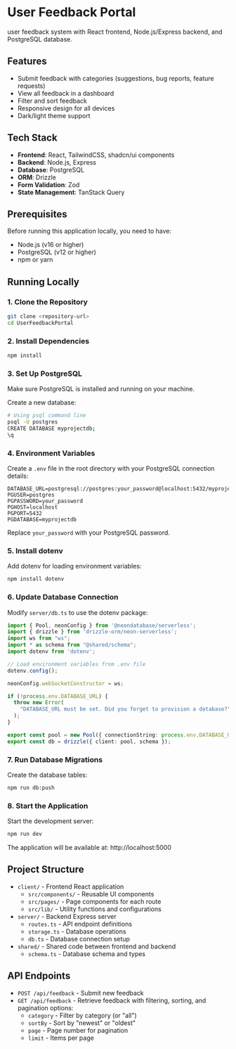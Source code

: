 # User Feedback Portal

user feedback system with React frontend, Node.js/Express backend, and PostgreSQL database.

## Features

- Submit feedback with categories (suggestions, bug reports, feature requests)
- View all feedback in a dashboard
- Filter and sort feedback
- Responsive design for all devices
- Dark/light theme support

## Tech Stack

- **Frontend**: React, TailwindCSS, shadcn/ui components
- **Backend**: Node.js, Express
- **Database**: PostgreSQL
- **ORM**: Drizzle
- **Form Validation**: Zod
- **State Management**: TanStack Query

## Prerequisites

Before running this application locally, you need to have:

- Node.js (v16 or higher)
- PostgreSQL (v12 or higher)
- npm or yarn

## Running Locally

### 1. Clone the Repository

```bash
git clone <repository-url>
cd UserFeedbackPortal
```

### 2. Install Dependencies

```bash
npm install
```

### 3. Set Up PostgreSQL

Make sure PostgreSQL is installed and running on your machine.

Create a new database:

```bash
# Using psql command line
psql -U postgres
CREATE DATABASE myprojectdb;
\q
```


### 4. Environment Variables

Create a `.env` file in the root directory with your PostgreSQL connection details:

```
DATABASE_URL=postgresql://postgres:your_password@localhost:5432/myprojectdb
PGUSER=postgres
PGPASSWORD=your_password
PGHOST=localhost
PGPORT=5432
PGDATABASE=myprojectdb
```

Replace `your_password` with your PostgreSQL password.

### 5. Install dotenv

Add dotenv for loading environment variables:

```bash
npm install dotenv
```

### 6. Update Database Connection

Modify `server/db.ts` to use the dotenv package:

```typescript
import { Pool, neonConfig } from '@neondatabase/serverless';
import { drizzle } from 'drizzle-orm/neon-serverless';
import ws from "ws";
import * as schema from "@shared/schema";
import dotenv from 'dotenv';

// Load environment variables from .env file
dotenv.config();

neonConfig.webSocketConstructor = ws;

if (!process.env.DATABASE_URL) {
  throw new Error(
    "DATABASE_URL must be set. Did you forget to provision a database?",
  );
}

export const pool = new Pool({ connectionString: process.env.DATABASE_URL });
export const db = drizzle({ client: pool, schema });
```

### 7. Run Database Migrations

Create the database tables:

```bash
npm run db:push
```

### 8. Start the Application

Start the development server:

```bash
npm run dev
```

The application will be available at: http://localhost:5000

## Project Structure

- `client/` - Frontend React application
  - `src/components/` - Reusable UI components
  - `src/pages/` - Page components for each route
  - `src/lib/` - Utility functions and configurations
- `server/` - Backend Express server
  - `routes.ts` - API endpoint definitions
  - `storage.ts` - Database operations
  - `db.ts` - Database connection setup
- `shared/` - Shared code between frontend and backend
  - `schema.ts` - Database schema and types

## API Endpoints

- `POST /api/feedback` - Submit new feedback
- `GET /api/feedback` - Retrieve feedback with filtering, sorting, and pagination options:
  - `category` - Filter by category (or "all")
  - `sortBy` - Sort by "newest" or "oldest"
  - `page` - Page number for pagination
  - `limit` - Items per page

